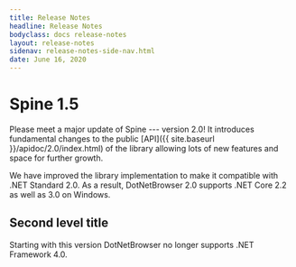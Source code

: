 ```yaml
---
title: Release Notes
headline: Release Notes
bodyclass: docs release-notes
layout: release-notes
sidenav: release-notes-side-nav.html
date: June 16, 2020
---
```


# Spine 1.5

<p class="lead">Please meet a major update of Spine --- version 2.0! It introduces fundamental 
changes to the public [API]({{ site.baseurl }}/apidoc/2.0/index.html) of the library allowing 
lots of new features and space for further growth.</p>

We have improved the library implementation to make it compatible with .NET Standard 2.0. 
As a result, DotNetBrowser 2.0 supports .NET Core 2.2 as well as 3.0 on Windows.

## Second level title
Starting with this version DotNetBrowser no longer supports .NET Framework 4.0.
